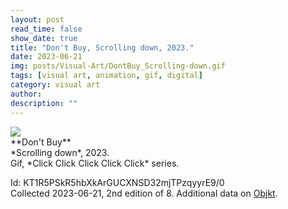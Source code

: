 ```yaml
---
layout: post
read_time: false
show_date: true
title: "Don't Buy, Scrolling down, 2023."
date: 2023-06-21
img: posts/Visual-Art/DontBuy_Scrolling-down.gif
tags: [visual art, animation, gif, digital]
category: visual art
author: 
description: ""
---
```


<img src='./assets/img/posts/Visual-Art/DontBuy_Scrolling-down.gif'>

<br>
**Don't Buy**
<br>*Scrolling down*, 2023.
<br>Gif, *Click Click Click Click Click* series.


 <div class="page-separator"></div>

Id: KT1R5PSkR5hbXkArGUCXNSD32mjTPzqyyrE9/0
<br>Collected 2023-06-21, 2nd edition of 8. Additional data on [Objkt](https://objkt.com/tokens/KT1R5PSkR5hbXkArGUCXNSD32mjTPzqyyrE9/0).
